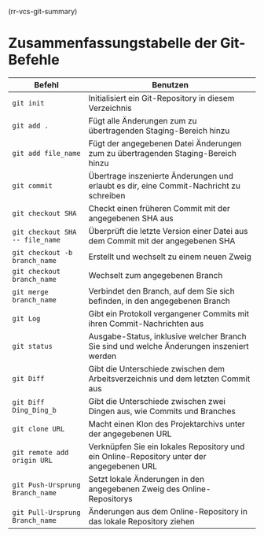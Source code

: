 (rr-vcs-git-summary)
# Zusammenfassungstabelle der Git-Befehle

| Befehl                          | Benutzen                                                                                  |
| ------------------------------- | ----------------------------------------------------------------------------------------- |
| `git init`                      | Initialisiert ein Git-Repository in diesem Verzeichnis                                    |
| `git add .`                     | Fügt alle Änderungen zum zu übertragenden Staging-Bereich hinzu                           |
| `git add file_name`             | Fügt der angegebenen Datei Änderungen zum zu übertragenden Staging-Bereich hinzu          |
| `git commit`                    | Übertrage inszenierte Änderungen und erlaubt es dir, eine Commit-Nachricht zu schreiben   |
| `git checkout SHA`              | Checkt einen früheren Commit mit der angegebenen SHA aus                                  |
| `git checkout SHA -- file_name` | Überprüft die letzte Version einer Datei aus dem Commit mit der angegebenen SHA           |
| `git checkout -b branch_name`   | Erstellt und wechselt zu einem neuen Zweig                                                |
| `git checkout branch_name`      | Wechselt zum angegebenen Branch                                                           |
| `git merge branch_name`         | Verbindet den Branch, auf dem Sie sich befinden, in den angegebenen Branch                |
| `git Log`                       | Gibt ein Protokoll vergangener Commits mit ihren Commit-Nachrichten aus                   |
| `git status`                    | Ausgabe-Status, inklusive welcher Branch Sie sind und welche Änderungen inszeniert werden |
| `git Diff`                      | Gibt die Unterschiede zwischen dem Arbeitsverzeichnis und dem letzten Commit aus          |
| `git Diff Ding_Ding_b`          | Gibt die Unterschiede zwischen zwei Dingen aus, wie Commits und Branches                  |
| `git clone URL`                 | Macht einen Klon des Projektarchivs unter der angegebenen URL                             |
| `git remote add origin URL`     | Verknüpfen Sie ein lokales Repository und ein Online-Repository unter der angegebenen URL |
| `git Push-Ursprung Branch_name` | Setzt lokale Änderungen in den angegebenen Zweig des Online-Repositorys                   |
| `git Pull-Ursprung Branch_name` | Änderungen aus dem Online-Repository in das lokale Repository ziehen                      |      
